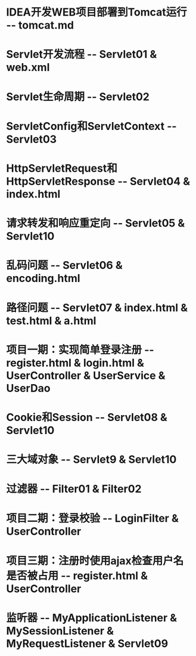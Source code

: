 # IDEA开发WEB项目部署到Tomcat运行  -- tomcat.md

# Servlet开发流程  -- Servlet01 & web.xml

# Servlet生命周期  -- Servlet02

# ServletConfig和ServletContext  -- Servlet03

# HttpServletRequest和HttpServletResponse  -- Servlet04 & index.html

# 请求转发和响应重定向  -- Servlet05 & Servlet10

# 乱码问题  -- Servlet06 & encoding.html 

# 路径问题  -- Servlet07 & index.html & test.html & a.html

# 项目一期：实现简单登录注册  -- register.html & login.html & UserController & UserService & UserDao

# Cookie和Session  -- Servlet08 & Servlet10

# 三大域对象  -- Servlet9 & Servlet10

# 过滤器  -- Filter01 & Filter02

# 项目二期：登录校验  -- LoginFilter & UserController

# 项目三期：注册时使用ajax检查用户名是否被占用  -- register.html & UserController

# 监听器  -- MyApplicationListener & MySessionListener & MyRequestListener & Servlet09
